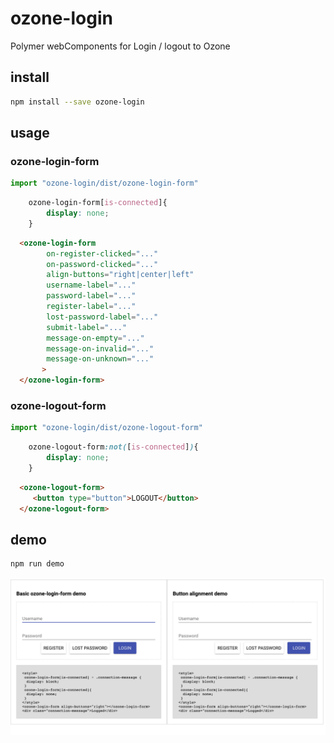 
# ozone-login

Polymer webComponents for Login / logout to Ozone

## install

```bash
npm install --save ozone-login
```
## usage

### ozone-login-form

```typescript
import "ozone-login/dist/ozone-login-form"
```
```css
	ozone-login-form[is-connected]{
		display: none;
	}
```
```html
  <ozone-login-form
        on-register-clicked="..."
        on-password-clicked="..."
        align-buttons="right|center|left"
        username-label="..."
        password-label="..."
        register-label="..."
        lost-password-label="..."
        submit-label="..."
        message-on-empty="..."
        message-on-invalid="..."
        message-on-unknown="..."
       >
  </ozone-login-form>
```


### ozone-logout-form

```typescript
import "ozone-login/dist/ozone-logout-form"
```
```css
	ozone-logout-form:not([is-connected]){
		display: none;
	}
```
```html
  <ozone-logout-form>
     <button type="button">LOGOUT</button>
  </ozone-logout-form>
```

## demo

```bash
npm run demo
```

![capture](demo/capture.png)